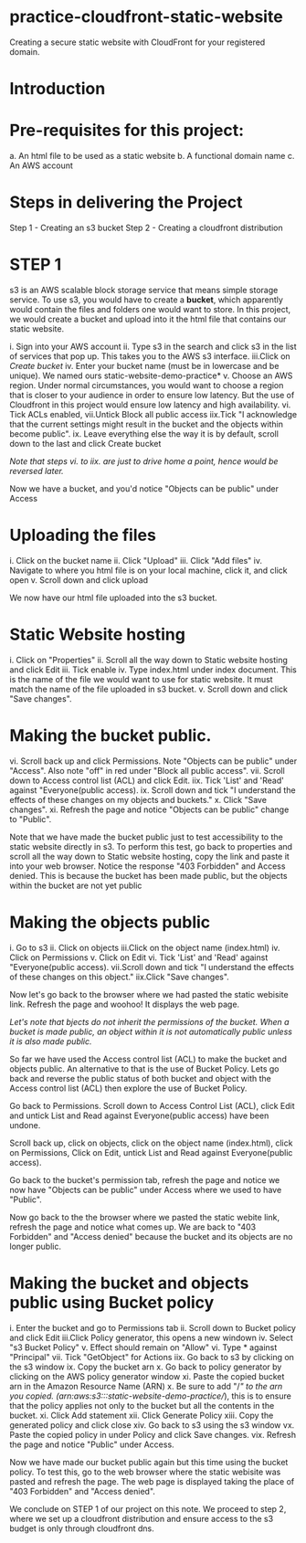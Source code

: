 # practice-cloudfront-static-website
Creating a secure static website with CloudFront for your registered domain.

# Introduction

# Pre-requisites for this project:
a. An html file to be used as a static website
b. A functional domain name
c. An AWS account

# Steps in delivering the Project
Step 1 - Creating an s3 bucket
Step 2 - Creating a cloudfront distribution


# STEP 1
s3 is an AWS scalable block storage service that means simple storage service. To use s3, you would have to create a **bucket**, which apparently would contain the files and folders one would want to store. In this project, we would create a bucket and upload into it the html file that contains our static website.

i.  Sign into your AWS account
ii. Type s3 in the search and click s3 in the list of services that pop up. This takes you to the AWS s3 interface.
iii.Click on *Create bucket*
iv. Enter your bucket name (must be in lowercase and be unique). We named ours static-website-demo-practice*
v.  Choose an AWS region. Under normal circumstances, you would want to choose a region that  is closer to your audience in order to ensure low latency. But the use of Cloudfront in this project would ensure low latency and high availability.
vi. Tick ACLs enabled, 
vii.Untick Block all public access
iix.Tick "I acknowledge that the current settings might result in the bucket and the objects within become public".
ix. Leave everything else the way it is by default, scroll down to the last and click Create bucket

*Note that steps vi. to iix. are just to drive home a point, hence would be reversed later.*

Now we have a bucket, and you'd notice "Objects can be public" under Access

# Uploading the files
i. Click on the bucket name
ii. Click "Upload"
iii. Click "Add files"
iv. Navigate to where you html file is on your local machine, click it, and click open
v. Scroll down and click upload

We now have our html file uploaded into the s3 bucket.

# Static Website hosting
i.   Click on "Properties"
ii.  Scroll all the way down to Static website hosting and click Edit
iii. Tick enable
iv.  Type index.html under index document. This is the name of the file we would want to use for static website. It must match the name of the file uploaded in s3 bucket.
v.   Scroll down and click "Save changes".

# Making the bucket public.
vi. Scroll back up and click Permissions. Note "Objects can be public" under  "Access". Also note "off" in red under "Block all public access".
vii. Scroll down to Access control list (ACL) and click Edit.
iix. Tick 'List' and 'Read' against "Everyone(public access).
ix. Scroll down and tick "I understand the effects of these changes on my objects and buckets."
x. Click "Save changes".
xi. Refresh the page and notice "Objects can be public" change to "Public".

Note that we have made the bucket public just to test accessibility to the static website directly in s3. To perform this test, go back to properties and scroll all the way down to Static website hosting, copy the link and paste it into your web browser. 
Notice the response "403 Forbidden" and Access denied. This is because the bucket has been made public, but the objects within the bucket are not yet public

# Making the objects public

i.  Go to s3
ii. Click on objects
iii.Click on the object name (index.html)
iv. Click on Permissions
v.  Click on Edit
vi. Tick 'List' and 'Read' against "Everyone(public access).
vii.Scroll down and tick "I understand the effects of these changes on this object."
iix.Click "Save changes".

Now let's go back to the browser where we had pasted the static webisite link. Refresh the page and woohoo! It displays the web page. 

*Let's note that bjects do not inherit the permissions of the bucket. When a bucket is made public, an object within it is not automatically public unless it is also made public.*

So far we have used the Access control list (ACL) to make the bucket and objects public. An alternative to that is the use of Bucket Policy. Lets go back and reverse the public status of both bucket and object with the Access control list (ACL) then explore the use of Bucket Policy.  

Go back to Permissions. 
Scroll down to Access Control List (ACL), click Edit and untick List and Read against Everyone(public access) have been undone.

Scroll back up, click on objects, click on the object name (index.html), click on Permissions, Click on Edit, untick List and Read against Everyone(public access).

Go back to the bucket's permission tab, refresh the page and notice we now have "Objects can be public" under Access where we used to have "Public". 

Now go back to the the browser where we pasted the static webite link, refresh the page and notice what comes up. We are back to  "403 Forbidden" and "Access denied" because the bucket and its objects are no longer public. 

# Making the bucket and objects public using Bucket policy

i.  Enter the bucket and go to Permissions tab
ii. Scroll down to Bucket policy and click Edit
iii.Click Policy generator, this opens a new windown
iv. Select "s3 Bucket Policy"
v.  Effect should remain on "Allow"
vi. Type * against "Principal"
vii. Tick "GetObject" for Actions
iix. Go back to s3 by clicking on the s3 window
ix.  Copy the bucket arn
x.   Go back to policy generator by clicking on the AWS policy generator window
xi.  Paste the copied bucket arn in the Amazon Resource Name (ARN)
x.   Be sure to add "/*" to the arn you copied. (arn:aws:s3:::static-website-demo-practice/*), this is to ensure that the policy applies not only to the bucket but all the contents in the bucket.
xi.  Click Add statement
xii. Click Generate Policy
xiii. Copy the generated policy and click close
xiv.  Go back to s3 using the s3 window
vx.   Paste the copied policy in under Policy and click Save changes.
vix.  Refresh the page and notice "Public" under Access. 


Now we have made our bucket public again but this time using the bucket policy. To test this, go to the web browser where the static webisite was pasted and refresh the page. The web page is displayed taking the place of "403 Forbidden" and "Access denied".

We conclude on STEP 1 of our project on this note. 
We proceed to step 2, where we set up a cloudfront distribution and ensure access to the s3 budget is only through cloudfront dns.